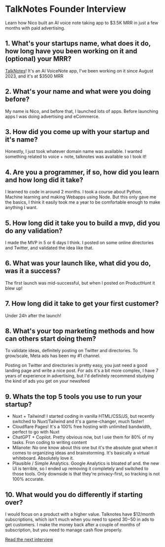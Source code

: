 # TalkNotes Founder Interview
Learn how Nico built an AI voice note taking app to $3.5K MRR in just a few months with paid advertising.

## 1. What's your startups name, what does it do, how long have you been working on it and (optional) your MRR?
[TalkNotes](https://talknotes.io)! It's an AI VoiceNote app, I've been working on it since August 2023, and it's at $3500 MRR

## 2. What's your name and what were you doing before?
My name is Nico, and before that, I launched lots of apps. Before launching apps I was doing advertising and eCommerce.

## 3. How did you come up with your startup and it's name?
Honestly, I just took whatever domain name was available. I wanted something related to voice + note, talknotes was available so I took it!

## 4. Are you a programmer, if so, how did you learn and how long did it take?
I learned to code in around 2 months. I took a course about Python, Machine learning and making Webapps using Node. But this only gave me the basics, I think it easily took me a year to be comfortable enough to make anything I want.

## 5. How long did it take you to build a mvp, did you do any validation?
I made the MVP in 5 or 6 days I think. I posted on some online directories and Twitter, and validated the idea like that.

## 6. What was your launch like, what did you do, was it a success?
The first launch was mid-successful, but when I posted on ProductHunt it blew up!

## 7. How long did it take to get your first customer?
Under 24h after the launch!

## 8. What's your top marketing methods and how can others start doing them?
To validate ideas, definitely posting on Twitter and directories. To grow/scale, Meta ads has been my #1 channel.

Posting on Twitter and directories is pretty easy, you just need a good landing page and write a nice post. For ads it's a bit more complex, I have 7 years of experience in advertising, but I'd definitely recommend studying the kind of ads you get on your newsfeed

## 9. Whats the top 5 tools you use to run your startup?

- Nuxt + Tailwind! I started coding in vanilla HTML/CSS/JS, but recently switched to Nuxt/Tailwind and it's a game-changer, much faster!
- Cloudflare Pages! It's a 100% free hosting with unlimited bandwidth, perfect to go with Nuxt
- ChatGPT + Copilot. Pretty obvious now, but I use them for 80% of my tasks. Fron coding to writing content
- Milanote: No one know about this one but it's the absolute goat when it comes to organizing ideas and brainstorming. It's basically a virtual whiteboard. Absolutely love it.
- Plausible / Simple Analytics. Google Analytics is bloated af and. the new UI is terrible, so I ended up removing it completely and switched to those tools. Only downside is that they're privacy-first, so tracking is not 100% accurate.


## 10. What would you do differently if starting over?
I would focus on a product with a higher value. Talknotes have $12/month subscriptions, which isn't much when you need to spend $30-$50 in ads to get customers. I make the money back after a couple of months of subscription, but you need to manage cash flow properly.

[Read the next interview](gliglish)